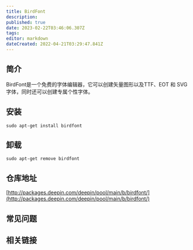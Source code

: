 ```yaml
---
title: BirdFont
description: 
published: true
date: 2023-02-22T03:46:06.307Z
tags: 
editor: markdown
dateCreated: 2022-04-21T03:29:47.841Z
---
```


## 简介

BirdFont是一个免费的字体编辑器，它可以创建矢量图形以及TTF、EOT 和 SVG字体，同时还可以创建专属个性字体。

## 安装

`sudo apt-get install birdfont`

## 卸载

`sudo apt-get remove birdfont`

## 仓库地址

[http://packages.deepin.com/deepin/pool/main/b/birdfont/](http://packages.deepin.com/deepin/pool/main/b/birdfont/)


## 常见问题


## 相关链接